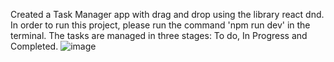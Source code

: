 Created a Task Manager app with drag and drop using the library react dnd.
In order to run this project, please run the command 'npm run dev' in the terminal.
The tasks are managed in three stages: To do, In Progress and Completed.
![image](https://github.com/priyagaj/taskManager/assets/43091000/773f7f81-f364-4c34-9ae1-8bc2d9b54c9d)
